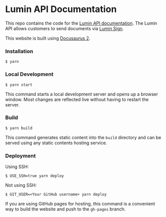 # Lumin API Documentation

This repo contains the code for the [Lumin API documentation](https://luminpdf.github.io/luminsign-docs/). 
The Lumin API allows customers to send documents via [Lumin Sign](https://www.luminpdf.com/lumin-sign/). 

This website is built using [Docusaurus 2](https://docusaurus.io/).

### Installation

```
$ yarn
```

### Local Development

```
$ yarn start
```

This command starts a local development server and opens up a browser window. Most changes are reflected live without having to restart the server.

### Build

```
$ yarn build
```

This command generates static content into the `build` directory and can be served using any static contents hosting service.

### Deployment

Using SSH:

```
$ USE_SSH=true yarn deploy
```

Not using SSH:

```
$ GIT_USER=<Your GitHub username> yarn deploy
```

If you are using GitHub pages for hosting, this command is a convenient way to build the website and push to the `gh-pages` branch.
